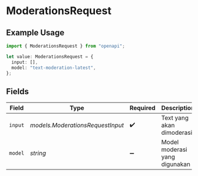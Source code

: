 # ModerationsRequest

## Example Usage

```typescript
import { ModerationsRequest } from "openapi";

let value: ModerationsRequest = {
  input: [],
  model: "text-moderation-latest",
};
```

## Fields

| Field                            | Type                             | Required                         | Description                      | Example                          |
| -------------------------------- | -------------------------------- | -------------------------------- | -------------------------------- | -------------------------------- |
| `input`                          | *models.ModerationsRequestInput* | :heavy_check_mark:               | Text yang akan dimoderasi        |                                  |
| `model`                          | *string*                         | :heavy_minus_sign:               | Model moderasi yang digunakan    | text-moderation-latest           |